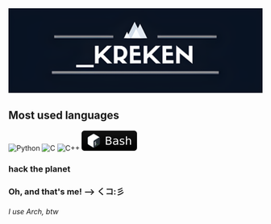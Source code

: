 <img src="assets/kreken_banner_2_upscaled.png" width=900)/>

## Most used languages

![Python](https://img.shields.io/badge/-Python-000?&logo=Python)
![C](https://img.shields.io/badge/-C-000?&logo=C)
![C++](https://img.shields.io/badge/-C++-000?&logo=cplusplus)
![Bash](assets/Bash.svg)

### hack the planet
### Oh, and that's me! --> くコ:彡 
###### I use Arch, btw
